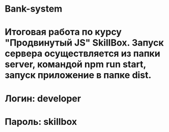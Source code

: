 # Bank-system
# Итоговая работа по курсу "Продвинутый JS" SkillBox. Запуск сервера осуществляется из папки server, командой npm run start, запуск приложение в папке dist.
# Логин: developer
# Пароль: skillbox

